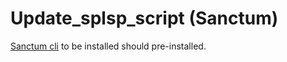 # Update_splsp_script (Sanctum)

[Sanctum cli](https://github.com/igneous-labs/sanctum-spl-stake-pool-cli) to be installed should pre-installed.
